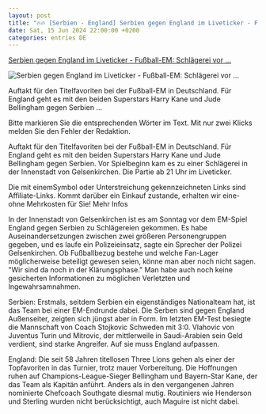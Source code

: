 ```yaml
---
layout: post
title: "🔥🔥 [Serbien - England] Serbien gegen England im Liveticker - Fußball-EM: Schlägerei vor ..."
date: Sat, 15 Jun 2024 22:00:00 +0200
categories: entries DE
---
```

[Serbien gegen England im Liveticker - Fußball-EM: Schlägerei vor ...](https://www.focus.de/sport/fussball/em/fussball-em-gruppe-c-serbien-england-im-liveticker_id_260052930.html)

![Serbien gegen England im Liveticker - Fußball-EM: Schlägerei vor ...](https://p6.focus.de/img/fotos/id_260052929/imago1046195251h.jpg?im=Crop%3D%280%2C346%2C3464%2C1732%29%3BResize%3D%281200%2C627%29&impolicy=perceptual&quality=mediumHigh&hash=435e9902612e7002a49d94b694f53687ca4dcbe34b7387c65ed0d59fdd750f0d)

Auftakt für den Titelfavoriten bei der Fußball-EM in Deutschland. Für England geht es mit den beiden Superstars Harry Kane und Jude Bellingham gegen Serbien ...

Bitte markieren Sie die entsprechenden Wörter im Text. Mit nur zwei Klicks melden Sie den Fehler der Redaktion.

Auftakt für den Titelfavoriten bei der Fußball-EM in Deutschland. Für England geht es mit den beiden Superstars Harry Kane und Jude Bellingham gegen Serbien. Vor Spielbeginn kam es zu einer Schlägerei in der Innenstadt von Gelsenkirchen. Die Partie ab 21 Uhr im Liveticker.

Die mit einemSymbol oder Unterstreichung gekennzeichneten Links sind Affiliate-Links. Kommt darüber ein Einkauf zustande, erhalten wir eine- ohne Mehrkosten für Sie! Mehr Infos

In der Innenstadt von Gelsenkirchen ist es am Sonntag vor dem EM-Spiel England gegen Serbien zu Schlägereien gekommen. Es habe Auseinandersetzungen zwischen zwei größeren Personengruppen gegeben, und es laufe ein Polizeieinsatz, sagte ein Sprecher der Polizei Gelsenkirchen. Ob Fußballbezug bestehe und welche Fan-Lager möglicherweise beteiligt gewesen seien, könne man aber noch nicht sagen. "Wir sind da noch in der Klärungsphase." Man habe auch noch keine gesicherten Informationen zu möglichen Verletzten und Ingewahrsamnahmen.

Serbien: Erstmals, seitdem Serbien ein eigenständiges Nationalteam hat, ist das Team bei einer EM-Endrunde dabei. Die Serben sind gegen England Außenseiter, zeigten sich jüngst aber in Form. Im letzten EM-Test besiegte die Mannschaft von Coach Stojkovic Schweden mit 3:0. Vlahovic von Juventus Turin und Mitrovic, der mittlerweile in Saudi-Arabien sein Geld verdient, sind starke Angreifer. Auf sie muss England aufpassen.

England: Die seit 58 Jahren titellosen Three Lions gehen als einer der Topfavoriten in das Turnier, trotz mauer Vorbereitung. Die Hoffnungen ruhen auf Champions-League-Sieger Bellingham und Bayern-Star Kane, der das Team als Kapitän anführt. Anders als in den vergangenen Jahren nominierte Chefcoach Southgate diesmal mutig. Routiniers wie Henderson und Sterling wurden nicht berücksichtigt, auch Maguire ist nicht dabei.

